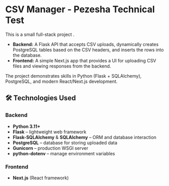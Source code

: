 # CSV Manager - Pezesha Technical Test

This is a small full-stack project .

- **Backend:** A Flask API that accepts CSV uploads, dynamically creates PostgreSQL tables based on the CSV headers, and inserts the rows into the database.
- **Frontend:** A simple Next.js app that provides a UI for uploading CSV files and viewing responses from the backend.

The project demonstrates skills in Python (Flask + SQLAlchemy), PostgreSQL, and modern React/Next.js development.

## 🛠️ Technologies Used

### Backend
- **Python 3.11+**
- **Flask** – lightweight web framework  
- **Flask-SQLAlchemy** & **SQLAlchemy** – ORM and database interaction  
- **PostgreSQL** – database for storing uploaded data  
- **Gunicorn** – production WSGI server  
- **python-dotenv** – manage environment variables

### Frontend
- **Next.js** (React framework)

